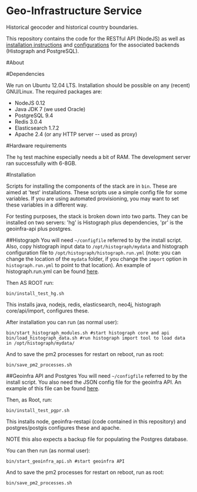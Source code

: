 Geo-Infrastructure Service
==========================

Historical geocoder and historical country boundaries.


This repository contains the code for the RESTful API (NodeJS) as well as [installation instructions](README.md/#Installation) and [configurations](config/) for the associated backends (Histograph and PostgreSQL).

#About




#Dependencies

We run on Ubuntu 12.04 LTS. Installation should be possible on any (recent) GNU/Linux. The required packages are:

* NodeJS 0.12
* Java JDK 7 (we used Oracle)
* PostgreSQL 9.4
* Redis 3.0.4
* Elasticsearch 1.7.2
* Apache 2.4 (or any HTTP server -- used as proxy)


#Hardware requirements

The `hg` test machine especially needs a bit of RAM. The development server ran successfully with 6-8GB.

#Installation

Scripts for installing the components of the stack are in `bin`. These are aimed at 'test' installations. These scripts use a simple config file for some variables. If you are using automated provisioning, you may want to set these variables in a different way.

For testing purposes, the stack is broken down into two parts. They can be installed on two servers: 'hg' is Histograph plus dependencies, 'pr' is the geoinfra-api plus postgres.

##Histograph
You will need `~/configfile` referred to by the install script. Also, copy histograph input data to `/opt/histograph/mydata` and histograph configuration file to `/opt/histograph/histograph.run.yml` (note: you can change the location of the `mydata` folder, if you change the `import` option in `histograph.run.yml` to point to that location). An example of histograph.run.yml can be found [here](config/histograph.run.yml.sample). 

Then AS ROOT run:

	bin/install_test_hg.sh

This installs java, nodejs, redis, elasticsearch, neo4j, histograph core/api/import, configures these.

After installation you can run (as normal user):

	bin/start_histograph_modules.sh #start histograph core and api
	bin/load_histograph_data.sh #run histograph import tool to load data in /opt/histograph/mydata/

And to save the pm2 processes for restart on reboot, run as root:

	bin/save_pm2_processes.sh


##Geoinfra API and Postgres
You will need `~/configfile` referred to by the install script. You also need the JSON config file for the geoinfra API. An example of this file can be found [here](config/config.json.sample).

Then, as Root, run:

	bin/install_test_pgpr.sh

This installs node, geoinfra-restapi (code contained in this repository) and postgres/postgis configures these and apache.

NOTE this also expects a backup file for populating the Postgres database.

You can then run (as normal user):

	bin/start_geoinfra_api.sh #start geoinfra API

And to save the pm2 processes for restart on reboot, run as root:

	bin/save_pm2_processes.sh
